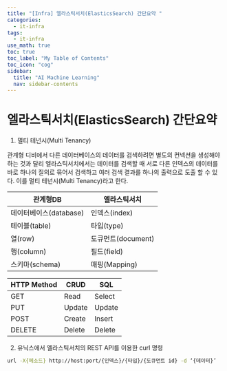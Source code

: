 ```yaml
---
title: "[Infra] 엘라스틱서치(ElasticsSearch) 간단요약 " 
categories:
  - it-infra
tags:
  - it-infra
use_math: true
toc: true
toc_label: "My Table of Contents"
toc_icon: "cog"
sidebar:
  title: "AI Machine Learning"
  nav: sidebar-contents
---
```


# 엘라스틱서치(ElasticsSearch) 간단요약

1. 멀티 테넌시(Multi Tenancy)

관계형 디비에서 다른 데이터베이스의 데이터를 검색하려면 별도의 컨넥션을 생성해야하는 것과 달리 
엘라스틱서치에서는 데이터를 검색할 때 서로 다른 인덱스의 데이터를 바로 하나의 질의로 묶어서 검색하고 
여러 검색 결과를 하나의 출력으로 도출 할 수 있다. 이를 멀티 테넌시(Multi Tenancy)라고 한다.

관계형DB | 엘라스틱서치
-------------|---------
데이터베이스(database) | 인덱스(index)
테이블(table) | 타입(type)
열(row) | 도큐먼트(document)
행(column) | 필드(field)
스키마(schema) | 매핑(Mapping)

HTTP Method | CRUD | SQL
-----------|--------|-----
GET | Read | Select
PUT | Update | Update
POST | Create | Insert
DELETE | Delete | Delete


2. 유닉스에서 엘라스틱서치의 REST API를 이용한 curl 명령

```bash
url -X{메소드} http://host:port/{인덱스}/{타입}/{도큐먼트 id} -d ‘{데이터}’
```
